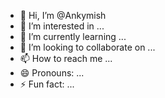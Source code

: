 - 👋 Hi, I’m @Ankymish
- 👀 I’m interested in ...
- 🌱 I’m currently learning ...
- 💞️ I’m looking to collaborate on ...
- 📫 How to reach me ...
- 😄 Pronouns: ...
- ⚡ Fun fact: ...

<!---
Ankymish/Ankymish is a ✨ special ✨ repository because its `README.md` (this file) appears on your GitHub profile.
You can click the Preview link to take a look at your changes.
--->

